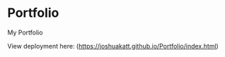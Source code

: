 # Portfolio
My Portfolio

View deployment here: (https://joshuakatt.github.io/Portfolio/index.html)

